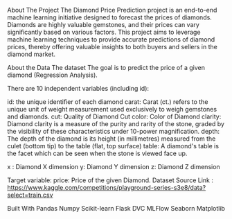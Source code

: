 About The Project
The Diamond Price Prediction project is an end-to-end machine learning initiative designed to forecast the prices of diamonds. Diamonds are highly valuable gemstones, and their prices can vary significantly based on various factors. This project aims to leverage machine learning techniques to provide accurate predictions of diamond prices, thereby offering valuable insights to both buyers and sellers in the diamond market.

About the Data
The dataset The goal is to predict the price of a given diamond (Regression Analysis).

There are 10 independent variables (including id):

id: the unique identifier of each diamond
carat: Carat (ct.) refers to the unique unit of weight measurement used exclusively to weigh gemstones and diamonds.
cut: Quality of Diamond Cut
color: Color of Diamond
clarity: Diamond clarity is a measure of the purity and rarity of the stone, graded by the visibility of these characteristics under 10-power magnification.
depth: The depth of the diamond is its height (in millimetres) measured from the culet (bottom tip) to the table (flat, top surface)
table: A diamond's table is the facet which can be seen when the stone is viewed face up.

x : Diamond X dimension
y: Diamond Y dimension
z: Diamond Z dimension

Target variable:
price: Price of the given Diamond.
Dataset Source Link : https://www.kaggle.com/competitions/playground-series-s3e8/data?select=train.csv

Built With
Pandas
Numpy
Scikit-learn
Flask
DVC
MLFlow
Seaborn
Matplotlib

